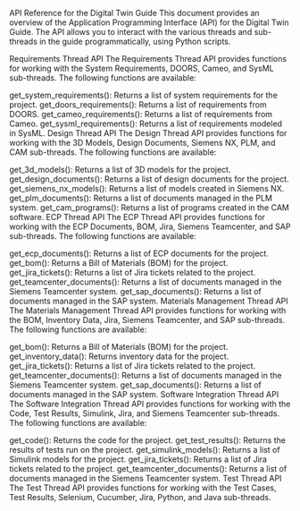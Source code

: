 API Reference for the Digital Twin Guide
This document provides an overview of the Application Programming Interface (API) for the Digital Twin Guide. The API allows you to interact with the various threads and sub-threads in the guide programmatically, using Python scripts.

Requirements Thread API
The Requirements Thread API provides functions for working with the System Requirements, DOORS, Cameo, and SysML sub-threads. The following functions are available:

get_system_requirements(): Returns a list of system requirements for the project.
get_doors_requirements(): Returns a list of requirements from DOORS.
get_cameo_requirements(): Returns a list of requirements from Cameo.
get_sysml_requirements(): Returns a list of requirements modeled in SysML.
Design Thread API
The Design Thread API provides functions for working with the 3D Models, Design Documents, Siemens NX, PLM, and CAM sub-threads. The following functions are available:

get_3d_models(): Returns a list of 3D models for the project.
get_design_documents(): Returns a list of design documents for the project.
get_siemens_nx_models(): Returns a list of models created in Siemens NX.
get_plm_documents(): Returns a list of documents managed in the PLM system.
get_cam_programs(): Returns a list of programs created in the CAM software.
ECP Thread API
The ECP Thread API provides functions for working with the ECP Documents, BOM, Jira, Siemens Teamcenter, and SAP sub-threads. The following functions are available:

get_ecp_documents(): Returns a list of ECP documents for the project.
get_bom(): Returns a Bill of Materials (BOM) for the project.
get_jira_tickets(): Returns a list of Jira tickets related to the project.
get_teamcenter_documents(): Returns a list of documents managed in the Siemens Teamcenter system.
get_sap_documents(): Returns a list of documents managed in the SAP system.
Materials Management Thread API
The Materials Management Thread API provides functions for working with the BOM, Inventory Data, Jira, Siemens Teamcenter, and SAP sub-threads. The following functions are available:

get_bom(): Returns a Bill of Materials (BOM) for the project.
get_inventory_data(): Returns inventory data for the project.
get_jira_tickets(): Returns a list of Jira tickets related to the project.
get_teamcenter_documents(): Returns a list of documents managed in the Siemens Teamcenter system.
get_sap_documents(): Returns a list of documents managed in the SAP system.
Software Integration Thread API
The Software Integration Thread API provides functions for working with the Code, Test Results, Simulink, Jira, and Siemens Teamcenter sub-threads. The following functions are available:

get_code(): Returns the code for the project.
get_test_results(): Returns the results of tests run on the project.
get_simulink_models(): Returns a list of Simulink models for the project.
get_jira_tickets(): Returns a list of Jira tickets related to the project.
get_teamcenter_documents(): Returns a list of documents managed in the Siemens Teamcenter system.
Test Thread API
The Test Thread API provides functions for working with the Test Cases, Test Results, Selenium, Cucumber, Jira, Python, and Java sub-threads.